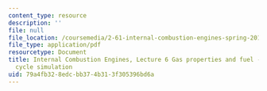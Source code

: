 ```yaml
---
content_type: resource
description: ''
file: null
file_location: /coursemedia/2-61-internal-combustion-engines-spring-2017/79a4fb328edcbb374b313f305396bd6a_MIT2_61S17_lec6.pdf
file_type: application/pdf
resourcetype: Document
title: Internal Combustion Engines, Lecture 6 Gas properties and fuel - air cycle;
  cycle simulation
uid: 79a4fb32-8edc-bb37-4b31-3f305396bd6a
---
```

